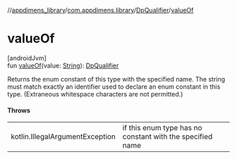 //[appdimens_library](../../../index.md)/[com.appdimens.library](../index.md)/[DpQualifier](index.md)/[valueOf](value-of.md)

# valueOf

[androidJvm]\
fun [valueOf](value-of.md)(value: [String](https://kotlinlang.org/api/core/kotlin-stdlib/kotlin/-string/index.html)): [DpQualifier](index.md)

Returns the enum constant of this type with the specified name. The string must match exactly an identifier used to declare an enum constant in this type. (Extraneous whitespace characters are not permitted.)

#### Throws

| | |
|---|---|
| kotlin.IllegalArgumentException | if this enum type has no constant with the specified name |
